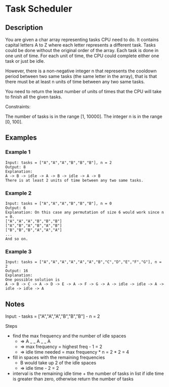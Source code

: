 # Task Scheduler

## Description

You are given a char array representing tasks CPU need to do. It contains capital letters A to Z where each letter represents a different task. Tasks could be done without the original order of the array. Each task is done in one unit of time. For each unit of time, the CPU could complete either one task or just be idle.

However, there is a non-negative integer n that represents the cooldown period between two same tasks (the same letter in the array), that is that there must be at least n units of time between any two same tasks.

You need to return the least number of units of times that the CPU will take to finish all the given tasks.

Constraints:

The number of tasks is in the range [1, 10000].
The integer n is in the range [0, 100].

## Examples

### Example 1

```
Input: tasks = ["A","A","A","B","B","B"], n = 2
Output: 8
Explanation: 
A -> B -> idle -> A -> B -> idle -> A -> B
There is at least 2 units of time between any two same tasks.
```

### Example 2

```
Input: tasks = ["A","A","A","B","B","B"], n = 0
Output: 6
Explanation: On this case any permutation of size 6 would work since n = 0.
["A","A","A","B","B","B"]
["A","B","A","B","A","B"]
["B","B","B","A","A","A"]
...
And so on.
```

### Example 3

```
Input: tasks = ["A","A","A","A","A","A","B","C","D","E","F","G"], n = 2
Output: 16
Explanation: 
One possible solution is
A -> B -> C -> A -> D -> E -> A -> F -> G -> A -> idle -> idle -> A -> idle -> idle -> A
```

## Notes

Input: 
    - tasks = ["A","A","A","B","B","B"]
    - n = 2

Steps

- find the max frequency and the number of idle spaces
    * => A _ _ A _ _ A
    * => max frequency = highest freq - 1 = 2
    * => idle time needed = max frequency * n = 2 * 2 = 4
- fill in spaces with the remaining frequencies
    * B would take up 2 of the idle spaces
    * => idle time - 2 = 2
- interval is the remaining idle time + the number of tasks in list if idle time is greater than zero, otherwise return the number of tasks